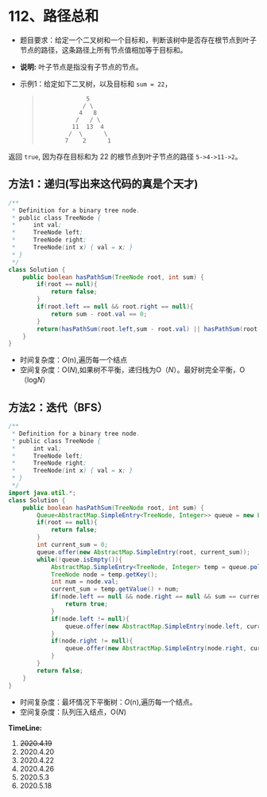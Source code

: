 # 112、路径总和

- 题目要求：给定一个二叉树和一个目标和，判断该树中是否存在根节点到叶子节点的路径，这条路径上所有节点值相加等于目标和。

- **说明:** 叶子节点是指没有子节点的节点。

- 示例1：给定如下二叉树，以及目标和 `sum = 22`，

  >```
  >              5
  >             / \
  >            4   8
  >           /   / \
  >          11  13  4
  >         /  \      \
  >        7    2      1
  >```

返回 `true`, 因为存在目标和为 22 的根节点到叶子节点的路径 `5->4->11->2`。

## 方法1：递归(写出来这代码的真是个天才)

```java
/**
 * Definition for a binary tree node.
 * public class TreeNode {
 *     int val;
 *     TreeNode left;
 *     TreeNode right;
 *     TreeNode(int x) { val = x; }
 * }
 */
class Solution {
    public boolean hasPathSum(TreeNode root, int sum) {
        if(root == null){
            return false;
        }
        if(root.left == null && root.right == null){
            return sum - root.val == 0;
        }
        return(hasPathSum(root.left,sum - root.val) || hasPathSum(root.right, sum - root.val));
    }
}
```

- 时间复杂度：*O*(n),遍历每一个结点
- 空间复杂度：O(*N*),如果树不平衡，递归栈为O（*N*）。最好树完全平衡，O（log*N*）

## 方法2：迭代（BFS）

```java
/**
 * Definition for a binary tree node.
 * public class TreeNode {
 *     int val;
 *     TreeNode left;
 *     TreeNode right;
 *     TreeNode(int x) { val = x; }
 * }
 */
import java.util.*;
class Solution {
    public boolean hasPathSum(TreeNode root, int sum) {
        Queue<AbstractMap.SimpleEntry<TreeNode, Integer>> queue = new LinkedList<>();
        if(root == null){
            return false;
        }
        int current_sum = 0;
        queue.offer(new AbstractMap.SimpleEntry(root, current_sum));
        while(!queue.isEmpty()){
            AbstractMap.SimpleEntry<TreeNode, Integer> temp = queue.poll();
            TreeNode node = temp.getKey();
            int num = node.val;
            current_sum = temp.getValue() + num;
            if(node.left == null && node.right == null && sum == current_sum){
                return true;
            }
            if(node.left != null){
                queue.offer(new AbstractMap.SimpleEntry(node.left, current_sum));
            }
            if(node.right != null){
                queue.offer(new AbstractMap.SimpleEntry(node.right, current_sum));
            }
        }
        return false;
    }
}
```

- 时间复杂度：最坏情况下平衡树：*O*(n),遍历每一个结点。
- 空间复杂度：队列压入结点，O(*N*)



**TimeLine:**

1. ~~2020.4.19~~
2. 2020.4.20
3. 2020.4.22
4. 2020.4.26
5. 2020.5.3
6. 2020.5.18